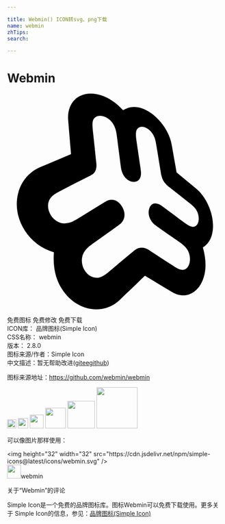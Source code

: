 ```yaml
---

title: Webmin() ICON转svg、png下载
name: webmin
zhTips: 
search: 

---
```


# Webmin  <small style="font-size: 60%;font-weight: 100"></small>

<div id="svg" class="svg-wrap">
<svg role="img" xmlns="http://www.w3.org/2000/svg" viewBox="0 0 24 24"><title>Webmin icon</title><path d="M9.3 0C7.75.006 6.64 1.157 6.798 3.006c.102 1.227.209 2.473.313 3.729-1.08.455-2.218.934-3.428 1.446-1.255.536-2.123 1.609-2.457 2.885-.34 1.3-.135 2.808.723 4.143.763 1.195 1.856 2.006 3.255 2.445-.08 1.092.03 2.08.34 2.955.138.389.316.755.533 1.098.798 1.269 1.978 2.029 3.183 2.235a3.783 3.783 0 0 0 3.294-.998c.98-.945 1.907-1.838 2.79-2.684 1.047.63 2.056 1.235 3.038 1.827 1.604.957 3.243-.084 3.63-2.115.162-.847.09-1.792-.21-2.862.57-.351.925-.901 1.066-1.671.305-1.634-.503-3.782-1.827-4.88-.702-.582-1.427-1.177-2.164-1.783l-.005-.023c-.186-1.05-.367-2.08-.548-3.09-.306-1.724-1.799-3.538-3.374-4.04-.722-.23-1.393-.158-2.035.225-.779-.824-1.593-1.38-2.48-1.664A3.682 3.682 0 0 0 9.301 0zm1.019 2.479c.12-.003.25.012.381.048.467.125.912.49 1.155.932.198.368.29.67.37 1.298l.404 3.143c.013.099.027.195.038.293.115.889.644 1.528 1.33 1.619.659.087 1.01-.43.89-1.26a12.25 12.25 0 0 0-.038-.278l-.442-3.005c-.063-.425-.084-.75-.05-.96.052-.465.422-.707.896-.579.479.131.927.572 1.134 1.097.106.266.154.473.236.964.157.941.312 1.89.472 2.868.013.087.028.174.039.267.019.09.045.169.068.25l.002.014.001.002.023.084v-.002c0-.004 0-.007-.002-.01l.003.007v.003c.099.374.344.746.706 1.03.065.052.139.103.205.16.73.573 1.442 1.14 2.141 1.686.421.33.573.484.74.717.269.38.382.934.287 1.359-.087.393-.341.627-.658.59-.26-.031-.48-.137-.924-.465-.734-.55-1.484-1.112-2.26-1.684-.068-.048-.144-.1-.213-.152-.646-.476-1.208-.385-1.424.265-.222.666.09 1.449.754 1.914.072.05.153.107.223.158.81.567 1.605 1.12 2.38 1.66.329.229.573.444.735.638.357.409.527 1.08.404 1.642-.132.593-.514.902-.978.796-.235-.05-.411-.144-.832-.417-.817-.53-1.657-1.079-2.523-1.637-.08-.05-.16-.104-.237-.16-.273-.166-.537-.242-.768-.233h-.002c-.26-.017-.531.078-.792.286-.072.06-.146.117-.213.18-.809.666-1.647 1.375-2.535 2.122-.48.4-.696.557-1.017.67-.645.246-1.358-.03-1.804-.739-.421-.692-.404-1.589.032-2.154.185-.252.498-.54.93-.846.94-.672 1.83-1.305 2.676-1.912.077-.052.152-.104.228-.159.641-.455.764-1.26.312-2.011-.44-.75-1.17-.976-1.86-.559a5.307 5.307 0 0 0-.235.146c-.895.549-1.834 1.128-2.824 1.739-.638.384-.976.509-1.452.531-.59.03-1.205-.332-1.564-.904-.407-.636-.421-1.427-.03-1.918.22-.288.455-.463 1.13-.809 1.043-.54 2.045-1.048 2.995-1.525.082-.05.163-.084.247-.125.058-.029.112-.063.159-.097.425-.188.632-.657.566-1.293-.012-.107-.02-.21-.037-.312a375.257 375.257 0 0 0-.351-3.316c-.07-.66-.063-.892.021-1.154.1-.313.39-.493.752-.503zM7.11 6.736l.002.026a.022.022 0 0 1-.003-.005v-.018l.001-.002zm.004.043l.006.087c-.003-.026-.005-.051-.01-.08 0-.003.003-.005.004-.008zm.01.136l.003.025h-.002v-.015c0-.003.002-.005 0-.008v-.001zm.005.04v.012c-.001-.003-.003-.005-.003-.008.002 0 .002-.002.003-.004zm10.1 2.322l.002.012c0 .002 0 .004.003.007l-.006-.018zm.005.019c.005.015.008.034.013.05l-.01-.044a.011.011 0 0 1-.003-.007z"/></svg>
</div>
<detail full-name='webmin'></detail>

<div class="detail-page">
<p>
<span><span class="badge-success badge">免费图标</span> <span class="badge-success badge">免费修改</span>  <span class="badge-success badge">免费下载</span> </span>
<br/>
<span>
ICON库：
<span class="badge-secondary badge">品牌图标(Simple Icon)</span> 
</span>
<br/>
<span>
CSS名称：
<span class="badge-secondary badge">webmin</span> 
</span>

<br/>
<span>
版本：
<span class="badge-secondary badge">2.8.0</span> 
</span>
<br/>
<span>图标来源/作者：<span class="badge-light badge">Simple Icon</span></span> 
<br/>
<span class="zh-detail">中文描述：暂无<span class="help-link"><span>帮助改进</span>(<a href="https://gitee.com/liuwave/icon-helper/edit/master/json/brands/webmin.json" target="_blank" rel="noopener noreferrer">gitee</a><a href="https://github.com/liuwave/icon-helper/edit/master/json/brands/webmin.json" target="_blank" rel="noopener noreferrer">github</a></span>)</span><br/>
</p>
</div><div class="description description alert alert-light"><p>图标来源地址：<a href="https://github.com/webmin/webmin" target="_blank" rel="noopener noreferrer">https://github.com/webmin/webmin</a></p></div>
<div class="alert alert-dark">
<img height="21" width="21" src="https://cdn.jsdelivr.net/npm/simple-icons@latest/icons/webmin.svg" />
<img height="24" width="24" src="https://cdn.jsdelivr.net/npm/simple-icons@latest/icons/webmin.svg" />
<img height="32" width="32" src="https://cdn.jsdelivr.net/npm/simple-icons@latest/icons/webmin.svg" />
<img height="48" width="48" src="https://cdn.jsdelivr.net/npm/simple-icons@latest/icons/webmin.svg" />
<img height="64" width="64" src="https://cdn.jsdelivr.net/npm/simple-icons@latest/icons/webmin.svg" />
<img height="96" width="96" src="https://cdn.jsdelivr.net/npm/simple-icons@latest/icons/webmin.svg" />

</div>
<div>
  <p>可以像图片那样使用：    
  </p>
  <div class="alert alert-primary" style="font-size: 14px">
    &lt;img height="32" width="32" src="https://cdn.jsdelivr.net/npm/simple-icons@latest/icons/webmin.svg" /&gt;
    <copy-btn content='<img height="32" width="32" src="https://cdn.jsdelivr.net/npm/simple-icons@latest/icons/webmin.svg" />'></copy-btn>
  </div>
  <div class="alert alert-secondary">
    <img height="32" width="32" src="https://cdn.jsdelivr.net/npm/simple-icons@latest/icons/webmin.svg" />webmin
    <copy-btn content="webmin" btn-title="复制图标名称"></copy-btn>
  </div>
</div>

<Vssue title="关于“Webmin”的评论" >关于“Webmin”的评论</Vssue>


<div><p>Simple Icon是一个免费的品牌图标库。图标Webmin可以免费下载使用。更多关于  Simple Icon的信息，参见：<a target="_blank" href="https://iconhelper.cn/brands.html">品牌图标(Simple Icon)</a>
</p></div>
